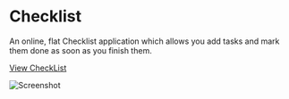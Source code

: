 # Checklist

An online, flat Checklist application which allows you add tasks and mark them done as soon as you finish them. 

[View CheckList](http://narulakeshav.github.io/checklist)

![Screenshot](http://goo.gl/nuDR1C)